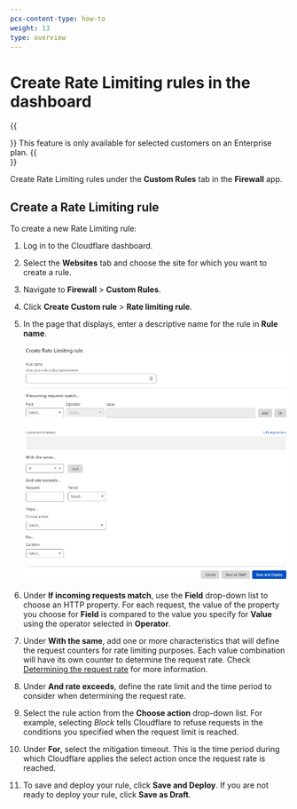 ```yaml
---
pcx-content-type: how-to
weight: 13
type: overview
---
```


# Create Rate Limiting rules in the dashboard

{{<Aside type="warning">}}
This feature is only available for selected customers on an Enterprise plan.
{{</Aside>}}

Create Rate Limiting rules under the **Custom Rules** tab in the **Firewall** app.

## Create a Rate Limiting rule

To create a new Rate Limiting rule:

1. Log in to the Cloudflare dashboard.

1. Select the **Websites** tab and choose the site for which you want to create a rule.

1. Navigate to **Firewall** > **Custom Rules**.

1. Click **Create Custom rule** > **Rate limiting rule**.

1. In the page that displays, enter a descriptive name for the rule in **Rule name**.

   ![Create Rate Limiting rule page](../../images/custom-rules/rate-limiting-create.png)

1. Under **If incoming requests match**, use the **Field** drop-down list to choose an HTTP property. For each request, the value of the property you choose for **Field** is compared to the value you specify for **Value** using the operator selected in **Operator**.

1. Under **With the same**, add one or more characteristics that will define the request counters for rate limiting purposes. Each value combination will have its own counter to determine the request rate. Check [Determining the request rate](/custom-rules/rate-limiting/request-rate) for more information.

1. Under **And rate exceeds**, define the rate limit and the time period to consider when determining the request rate.

1. Select the rule action from the **Choose action** drop-down list. For example, selecting _Block_ tells Cloudflare to refuse requests in the conditions you specified when the request limit is reached.

1. Under **For**, select the mitigation timeout. This is the time period during which Cloudflare applies the select action once the request rate is reached.

1. To save and deploy your rule, click **Save and Deploy**. If you are not ready to deploy your rule, click **Save as Draft**.
